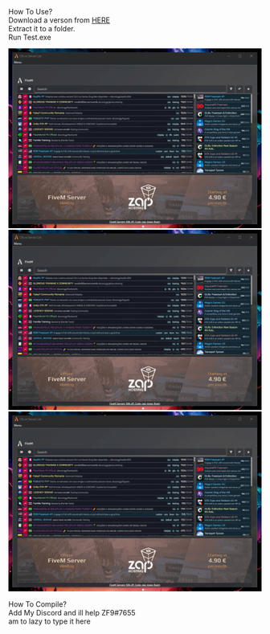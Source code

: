 How To Use?   
Download a verson from [HERE](https://github.com/zf9/FiveM-Launcher/releases)   
Extract it to a folder.   
Run Test.exe
    
![Screenshot](./assets/image.png)
![Screenshot](./assets/image.png)
![Screenshot](./assets/image.png)

    
How To Compile?   
Add My Discord and ill help ZF9#7655   
am to lazy to type it here
